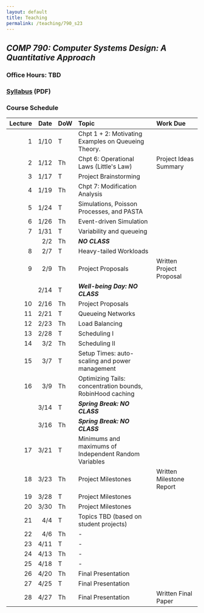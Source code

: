 ```yaml
---
layout: default 
title: Teaching 
permalink: /teaching/790_s23
---
```

## ***COMP 790: Computer Systems Design: A Quantitative Approach***

### Office Hours: TBD

### [Syllabus](./790_s23/syllabus_w_policies.pdf) (PDF)


### Course Schedule

| Lecture | Date | DoW | Topic                                                     | Work Due                 |
| ------: | ---: | :-- | :-------------------------------------------------------- | :----------------------- |
| 1       | 1/10 | T   | Chpt 1 + 2: Motivating Examples on Queueing Theory.       |                          |
| 2       | 1/12 | Th  | Chpt 6: Operational Laws (Little's Law)                   | Project Ideas Summary    |
| 3       | 1/17 | T   | Project Brainstorming                                     |                          |
| 4       | 1/19 | Th  | Chpt 7: Modification Analysis                             |                          |
| 5       | 1/24 | T   | Simulations, Poisson Processes, and PASTA                 |                          |
| 6       | 1/26 | Th  | Event-driven Simulation                                   |                          |
| 7       | 1/31 | T   | Variability and queueing                                  |                          |
|         | 2/2  | Th  | ***NO CLASS***                                            |                          |
| 8       | 2/7  | T   | Heavy-tailed Workloads                                    |                          |
| 9       | 2/9  | Th  | Project Proposals                                         | Written Project Proposal |
|         | 2/14 | T   | ***Well-being Day: NO CLASS***                            |                          |
| 10      | 2/16 | Th  | Project Proposals                                         |                          |
| 11      | 2/21 | T   | Queueing Networks                                         |                          |
| 12      | 2/23 | Th  | Load Balancing                                            |                          |
| 13      | 2/28 | T   | Scheduling I                                              |                          |
| 14      | 3/2  | Th  | Scheduling II                                             |                          |
| 15      | 3/7  | T   | Setup Times: auto-scaling and power management            |                          |
| 16      | 3/9  | Th  | Optimizing Tails: concentration bounds, RobinHood caching |                          |
|         | 3/14 | T   | ***Spring Break: NO CLASS***                              |                          |
|         | 3/16 | Th  | ***Spring Break: NO CLASS***                              |                          |
| 17      | 3/21 | T   | Minimums and maximums of Independent Random Variables     |                          |
| 18      | 3/23 | Th  | Project Milestones                                        | Written Milestone Report |
| 19      | 3/28 | T   | Project Milestones                                        |                          |
| 20      | 3/30 | Th  | Project Milestones                                        |                          |
| 21      | 4/4  | T   | Topics TBD (based on student projects)                    |                          |
| 22      | 4/6  | Th  | -                                                         |                          |
| 23      | 4/11 | T   | -                                                         |                          |
| 24      | 4/13 | Th  | -                                                         |                          |
| 25      | 4/18 | T   | -                                                         |                          |
| 26      | 4/20 | Th  | Final Presentation                                        |                          |
| 27      | 4/25 | T   | Final Presentation                                        |                          |
| 28      | 4/27 | Th  | Final Presentation                                        | Written Final Paper      |
